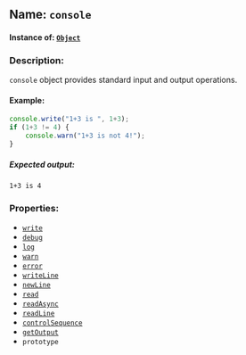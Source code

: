 ## Name: `console`

#### Instance of: [`Object`](Object.md)

### Description:

`console` object provides standard input and output operations.

#### Example:

```js
console.write("1+3 is ", 1+3);
if (1+3 != 4) {
    console.warn("1+3 is not 4!");
}
```

##### Expected output:

```
1+3 is 4
```

### Properties:

- [`write`](console.write.md)
- [`debug`](console.debug.md)
- [`log`](console.log.md)
- [`warn`](console.warn.md)
- [`error`](console.error.md)
- [`writeLine`](console.writeLine.md)
- [`newLine`](console.newLine.md)
- [`read`](console.read.md)
- [`readAsync`](console.readAsync.md)
- [`readLine`](console.readLine.md)
- [`controlSequence`](console.controlSequence.md)
- [`getOutput`](console.getOutput.md)
- `prototype`


